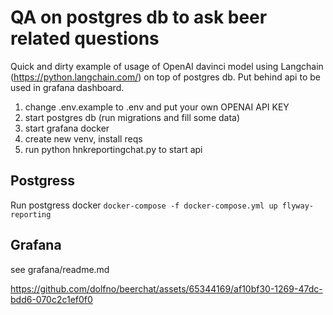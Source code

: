 # QA on postgres db to ask beer related questions
Quick and dirty example of usage of OpenAI davinci model using Langchain (https://python.langchain.com/) on top of postgres db.
Put behind api to be used in grafana dashboard.

1. change .env.example to .env and put your own OPENAI API KEY
2. start postgres db (run migrations and fill some data)
3. start grafana docker
4. create new venv, install reqs
5. run python hnkreportingchat.py to start api

## Postgress
Run postgress docker 
`docker-compose -f docker-compose.yml up flyway-reporting`

## Grafana 
see grafana/readme.md

https://github.com/dolfno/beerchat/assets/65344169/af10bf30-1269-47dc-bdd6-070c2c1ef0f0

